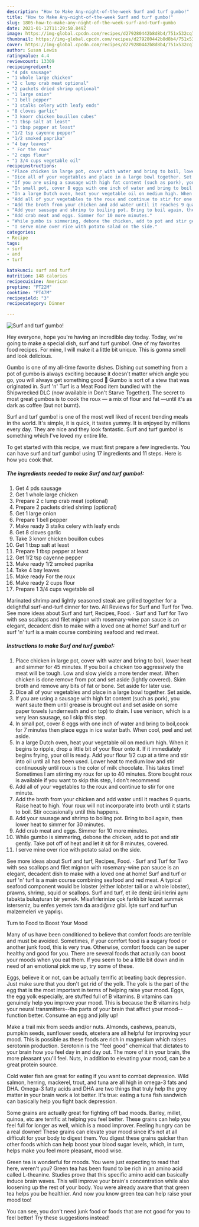```yaml
---
description: "How to Make Any-night-of-the-week Surf and turf gumbo!"
title: "How to Make Any-night-of-the-week Surf and turf gumbo!"
slug: 1805-how-to-make-any-night-of-the-week-surf-and-turf-gumbo
date: 2021-01-12T11:29:58.849Z
image: https://img-global.cpcdn.com/recipes/d279280442b8d8b4/751x532cq70/surf-and-turf-gumbo-recipe-main-photo.jpg
thumbnail: https://img-global.cpcdn.com/recipes/d279280442b8d8b4/751x532cq70/surf-and-turf-gumbo-recipe-main-photo.jpg
cover: https://img-global.cpcdn.com/recipes/d279280442b8d8b4/751x532cq70/surf-and-turf-gumbo-recipe-main-photo.jpg
author: Susan Lewis
ratingvalue: 4.4
reviewcount: 13309
recipeingredient:
- "4 pds sausage"
- "1 whole large chicken"
- "2 c lump crab meat optional"
- "2 packets dried shrimp optional"
- "1 large onion"
- "1 bell pepper"
- "3 stalks celery with leafy ends"
- "8 cloves garlic"
- "3 knorr chicken bouillon cubes"
- "1 tbsp salt at least"
- "1 tbsp pepper at least"
- "1/2 tsp cayenne pepper"
- "1/2 smoked paprika"
- "4 bay leaves"
- " For the roux"
- "2 cups flour"
- "1 3/4 cups vegetable oil"
recipeinstructions:
- "Place chicken in large pot, cover with water and bring to boil, lower heat and simmer for 45 minutes. If you boil a chicken too aggressively the meat will be tough. Low and slow yields a more tender meat. When chicken is done remove from pot and set aside (lightly covered). Skim broth and remove any bits of fat or bone. Set aside for later use."
- "Dice all of your vegetables and place in a large bowl together. Set aside."
- "If you are using a sausage with high fat content (such as pork), you want saute them until grease is brought out and set aside on some paper towels (underneath and on top) to drain. I use venison, which is a very lean sausage, so I skip this step."
- "In small pot, cover 8 eggs with one inch of water and bring to boil,cook for 7 minutes then place eggs in ice water bath. When cool, peel and set aside."
- "In a large Dutch oven, heat your vegetable oil on medium high. When it begins to ripple, drop a little bit of your flour onto it. If it immediately begins frying, your oil is ready. Add your flour 1/2 cup at a time and stir into oil until all has been used. Lower heat to medium low and stir continuously until roux is the color of milk chocolate. This takes time! Sometimes I am stirring my roux for up to 40 minutes. Store bought roux is available if you want to skip this step, I don&#39;t recommend"
- "Add all of your vegetables to the roux and continue to stir for one minute."
- "Add the broth from your chicken and add water until it reaches 9 quarts. Raise heat to high. Your roux will not incorporate into broth until it starts to boil. Stir occasionally until this happens."
- "Add your sausage and shrimp to boiling pot. Bring to boil again, then lower heat to simmer for 30 minutes."
- "Add crab meat and eggs. Simmer for 10 more minutes."
- "While gumbo is simmering, debone the chicken, add to pot and stir gently. Take pot off of heat and let it sit for 8 minutes, covered."
- "I serve mine over rice with potato salad on the side."
categories:
- Recipe
tags:
- surf
- and
- turf

katakunci: surf and turf 
nutrition: 148 calories
recipecuisine: American
preptime: "PT22M"
cooktime: "PT47M"
recipeyield: "3"
recipecategory: Dinner

---
```



![Surf and turf gumbo!](https://img-global.cpcdn.com/recipes/d279280442b8d8b4/751x532cq70/surf-and-turf-gumbo-recipe-main-photo.jpg)

Hey everyone, hope you're having an incredible day today. Today, we're going to make a special dish, surf and turf gumbo!. One of my favorites food recipes. For mine, I will make it a little bit unique. This is gonna smell and look delicious.

Gumbo is one of my all-time favorite dishes. Dishing out something from a pot of gumbo is always exciting because it doesn&#39;t matter which angle you go, you will always get something good 🙂 Gumbo is sort of a stew that was originated in. Surf &#39;n&#39; Turf is a Meat Food item bundled with the Shipwrecked DLC (now available in Don&#39;t Starve Together). The secret to most great gumbos is to cook the roux — a mix of flour and fat —until it&#39;s as dark as coffee (but not burnt).

Surf and turf gumbo! is one of the most well liked of recent trending meals in the world. It's simple, it is quick, it tastes yummy. It is enjoyed by millions every day. They are nice and they look fantastic. Surf and turf gumbo! is something which I've loved my entire life.


To get started with this recipe, we must first prepare a few ingredients. You can have surf and turf gumbo! using 17 ingredients and 11 steps. Here is how you cook that.

<!--inarticleads1-->

##### The ingredients needed to make Surf and turf gumbo!:

1. Get 4 pds sausage
1. Get 1 whole large chicken
1. Prepare 2 c lump crab meat (optional)
1. Prepare 2 packets dried shrimp (optional)
1. Get 1 large onion
1. Prepare 1 bell pepper
1. Make ready 3 stalks celery with leafy ends
1. Get 8 cloves garlic
1. Take 3 knorr chicken bouillon cubes
1. Get 1 tbsp salt at least
1. Prepare 1 tbsp pepper at least
1. Get 1/2 tsp cayenne pepper
1. Make ready 1/2 smoked paprika
1. Take 4 bay leaves
1. Make ready  For the roux
1. Make ready 2 cups flour
1. Prepare 1 3/4 cups vegetable oil


Marinated shrimp and lightly seasoned steak are grilled together for a delightful surf-and-turf dinner for two. All Reviews for Surf and Turf for Two. See more ideas about Surf and turf, Recipes, Food. · Surf and Turf for Two with sea scallops and filet mignon with rosemary-wine pan sauce is an elegant, decadent dish to make with a loved one at home! Surf and turf or surf &#39;n&#39; turf is a main course combining seafood and red meat. 

<!--inarticleads2-->

##### Instructions to make Surf and turf gumbo!:

1. Place chicken in large pot, cover with water and bring to boil, lower heat and simmer for 45 minutes. If you boil a chicken too aggressively the meat will be tough. Low and slow yields a more tender meat. When chicken is done remove from pot and set aside (lightly covered). Skim broth and remove any bits of fat or bone. Set aside for later use.
1. Dice all of your vegetables and place in a large bowl together. Set aside.
1. If you are using a sausage with high fat content (such as pork), you want saute them until grease is brought out and set aside on some paper towels (underneath and on top) to drain. I use venison, which is a very lean sausage, so I skip this step.
1. In small pot, cover 8 eggs with one inch of water and bring to boil,cook for 7 minutes then place eggs in ice water bath. When cool, peel and set aside.
1. In a large Dutch oven, heat your vegetable oil on medium high. When it begins to ripple, drop a little bit of your flour onto it. If it immediately begins frying, your oil is ready. Add your flour 1/2 cup at a time and stir into oil until all has been used. Lower heat to medium low and stir continuously until roux is the color of milk chocolate. This takes time! Sometimes I am stirring my roux for up to 40 minutes. Store bought roux is available if you want to skip this step, I don&#39;t recommend
1. Add all of your vegetables to the roux and continue to stir for one minute.
1. Add the broth from your chicken and add water until it reaches 9 quarts. Raise heat to high. Your roux will not incorporate into broth until it starts to boil. Stir occasionally until this happens.
1. Add your sausage and shrimp to boiling pot. Bring to boil again, then lower heat to simmer for 30 minutes.
1. Add crab meat and eggs. Simmer for 10 more minutes.
1. While gumbo is simmering, debone the chicken, add to pot and stir gently. Take pot off of heat and let it sit for 8 minutes, covered.
1. I serve mine over rice with potato salad on the side.


See more ideas about Surf and turf, Recipes, Food. · Surf and Turf for Two with sea scallops and filet mignon with rosemary-wine pan sauce is an elegant, decadent dish to make with a loved one at home! Surf and turf or surf &#39;n&#39; turf is a main course combining seafood and red meat. A typical seafood component would be lobster (either lobster tail or a whole lobster), prawns, shrimp, squid or scallops. Surf and turf, et ile deniz ürünlerini aynı tabakta buluşturan bir yemek. Misafirlerinize çok farklı bir lezzet sunmak isterseniz, bu enfes yemek tam da aradığınız gibi. İşte surf and turf&#39;un malzemeleri ve yapılışı. 

Turn to Food to Boost Your Mood


Many of us have been conditioned to believe that comfort foods are terrible and must be avoided. Sometimes, if your comfort food is a sugary food or another junk food, this is very true. Otherwise, comfort foods can be super healthy and good for you. There are several foods that actually can boost your moods when you eat them. If you seem to be a little bit down and in need of an emotional pick me up, try some of these.

Eggs, believe it or not, can be actually terrific at beating back depression. Just make sure that you don't get rid of the yolk. The yolk is the part of the egg that is the most important in terms of helping raise your mood. Eggs, the egg yolk especially, are stuffed full of B vitamins. B vitamins can genuinely help you improve your mood. This is because the B vitamins help your neural transmitters--the parts of your brain that affect your mood--function better. Consume an egg and jolly up!

Make a trail mix from seeds and/or nuts. Almonds, cashews, peanuts, pumpkin seeds, sunflower seeds, etcetera are all helpful for improving your mood. This is possible as these foods are rich in magnesium which raises serotonin production. Serotonin is the "feel good" chemical that dictates to your brain how you feel day in and day out. The more of it in your brain, the more pleasant you'll feel. Nuts, in addition to elevating your mood, can be a great protein source.

Cold water fish are great for eating if you want to combat depression. Wild salmon, herring, mackerel, trout, and tuna are all high in omega-3 fats and DHA. Omega-3 fatty acids and DHA are two things that truly help the grey matter in your brain work a lot better. It's true: eating a tuna fish sandwich can basically help you fight back depression. 

Some grains are actually great for fighting off bad moods. Barley, millet, quinoa, etc are terrific at helping you feel better. These grains can help you feel full for longer as well, which is a mood improver. Feeling hungry can be a real downer! These grains can elevate your mood since it's not at all difficult for your body to digest them. You digest these grains quicker than other foods which can help boost your blood sugar levels, which, in turn, helps make you feel more pleasant, mood wise.

Green tea is wonderful for moods. You were just expecting to read that here, weren't you? Green tea has been found to be rich in an amino acid called L-theanine. Studies prove that this specific amino acid can basically induce brain waves. This will improve your brain's concentration while also loosening up the rest of your body. You were already aware that that green tea helps you be healthier. And now you know green tea can help raise your mood too!

You can see, you don't need junk food or foods that are not good for you to feel better! Try  these suggestions  instead!

